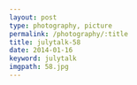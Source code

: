 ```yaml
---
layout: post
type: photography, picture
permalink: /photography/:title
title: julytalk-58
date: 2014-01-16
keyword: julytalk
imgpath: 58.jpg
---
```




